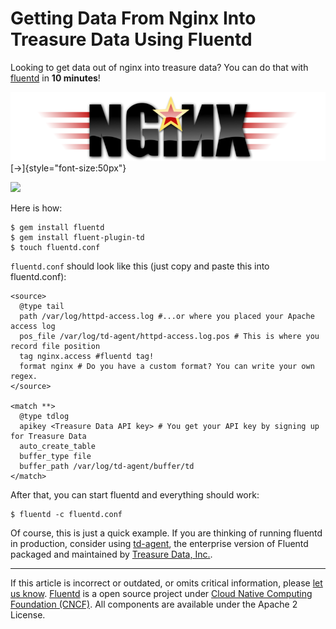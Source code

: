 


Getting Data From Nginx Into Treasure Data Using Fluentd
========================================================

Looking to get data out of nginx into treasure data? You can do that
with [fluentd](//fluentd.org) in **10 minutes**!

![](/images/plugin_icon/nginx.png)
[→]{style="font-size:50px"}

![](/images/plugin_icon/treasure%20data.png)

Here is how:

``` {.CodeRay}
$ gem install fluentd
$ gem install fluent-plugin-td
$ touch fluentd.conf
```

`fluentd.conf` should look like this (just copy and paste this into
fluentd.conf):

``` {.CodeRay}
<source>
  @type tail
  path /var/log/httpd-access.log #...or where you placed your Apache access log
  pos_file /var/log/td-agent/httpd-access.log.pos # This is where you record file position
  tag nginx.access #fluentd tag!
  format nginx # Do you have a custom format? You can write your own regex.
</source>

<match **>
  @type tdlog
  apikey <Treasure Data API key> # You get your API key by signing up for Treasure Data
  auto_create_table
  buffer_type file
  buffer_path /var/log/td-agent/buffer/td
</match>
```

After that, you can start fluentd and everything should work:

``` {.CodeRay}
$ fluentd -c fluentd.conf
```

Of course, this is just a quick example. If you are thinking of running
fluentd in production, consider using [td-agent](articles/td-agent), the
enterprise version of Fluentd packaged and maintained by [Treasure Data,
Inc.](//www.treasure-data.com).


------------------------------------------------------------------------


If this article is incorrect or outdated, or omits critical information,
please [let us
know](https://github.com/fluent/fluentd-docs/issues?state=open).
[Fluentd](http://www.fluentd.org/) is a open source project under [Cloud
Native Computing Foundation (CNCF)](https://cncf.io/). All components
are available under the Apache 2 License.
